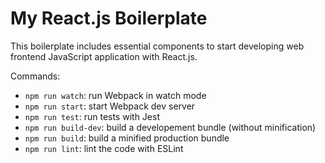 # My React.js Boilerplate

This boilerplate includes essential components to start developing
web frontend JavaScript application with React.js.

Commands:

- `npm run watch`: run Webpack in watch mode
- `npm run start`: start Webpack dev server
- `npm run test`: run tests with Jest
- `npm run build-dev`: build a developement bundle (without minification)
- `npm run build`: build a minified production bundle
- `npm run lint`: lint the code with ESLint
